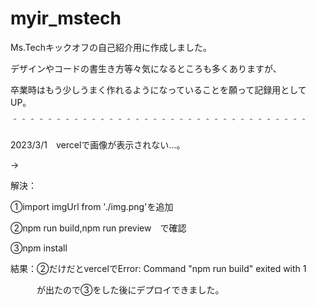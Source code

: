 # myir_mstech

Ms.Techキックオフの自己紹介用に作成しました。

デザインやコードの書生き方等々気になるところも多くありますが、

卒業時はもう少しうまく作れるようになっていることを願って記録用としてUP。

＾＾＾＾＾＾＾＾＾＾＾＾＾＾＾＾＾＾＾＾＾＾＾＾＾＾＾＾＾＾＾＾＾＾

2023/3/1　vercelで画像が表示されない…。

→

解決：

①import imgUrl from './img.png'を追加

②npm run build,npm run preview　で確認

③npm install

結果：②だけだとvercelでError: Command "npm run build" exited with 1

　　　が出たので③をした後にデプロイできました。

